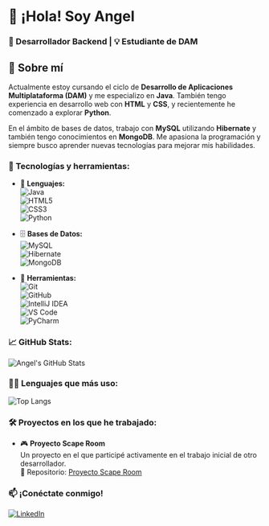# 👋 ¡Hola! Soy Angel  

### 🚀 Desarrollador Backend | 💡 Estudiante de DAM  

## 🌟 Sobre mí  
Actualmente estoy cursando el ciclo de **Desarrollo de Aplicaciones Multiplataforma (DAM)** y me especializo en **Java**. También tengo experiencia en desarrollo web con **HTML** y **CSS**, y recientemente he comenzado a explorar **Python**.  

En el ámbito de bases de datos, trabajo con **MySQL** utilizando **Hibernate** y también tengo conocimientos en **MongoDB**. Me apasiona la programación y siempre busco aprender nuevas tecnologías para mejorar mis habilidades.  

### 🔧 Tecnologías y herramientas:  
- 🚀 **Lenguajes:**  
  ![Java](https://img.shields.io/badge/-Java-007396?style=flat&logo=java&logoColor=white)  
  ![HTML5](https://img.shields.io/badge/-HTML5-E34F26?style=flat&logo=html5&logoColor=white)  
  ![CSS3](https://img.shields.io/badge/-CSS3-1572B6?style=flat&logo=css3&logoColor=white)  
  ![Python](https://img.shields.io/badge/-Python-3776AB?style=flat&logo=python&logoColor=white)  

- 🗄 **Bases de Datos:**  
  ![MySQL](https://img.shields.io/badge/-MySQL-4479A1?style=flat&logo=mysql&logoColor=white)  
  ![Hibernate](https://img.shields.io/badge/-Hibernate-59666C?style=flat&logo=hibernate&logoColor=white)  
  ![MongoDB](https://img.shields.io/badge/-MongoDB-47A248?style=flat&logo=mongodb&logoColor=white)  

- 🔨 **Herramientas:**  
  ![Git](https://img.shields.io/badge/-Git-F05032?style=flat&logo=git&logoColor=white)  
  ![GitHub](https://img.shields.io/badge/-GitHub-181717?style=flat&logo=github&logoColor=white)  
  ![IntelliJ IDEA](https://img.shields.io/badge/-IntelliJ%20IDEA-000000?style=flat&logo=intellij-idea&logoColor=white)  
  ![VS Code](https://img.shields.io/badge/-VS%20Code-007ACC?style=flat&logo=visual-studio-code&logoColor=white)  
  ![PyCharm](https://img.shields.io/badge/-PyCharm-000000?style=flat&logo=pycharm&logoColor=white)  

### 📈 GitHub Stats:  
![Angel's GitHub Stats](https://github-readme-stats.vercel.app/api?username=Angeel-git&show_icons=true&theme=radical)  

### 🧑‍💻 Lenguajes que más uso:  
![Top Langs](https://github-readme-stats.vercel.app/api/top-langs/?username=Angeel-git&langs_count=10&layout=compact&theme=radical)  

### 🛠 Proyectos en los que he trabajado:  
- 🎮 **Proyecto Scape Room**  
  Un proyecto en el que participé activamente en el trabajo inicial de otro desarrollador.  
  📌 Repositorio: [Proyecto Scape Room](https://github.com/JacoboMovellan/ProyectoScapeRoom)  

### 📫 ¡Conéctate conmigo!  
[![LinkedIn](https://img.shields.io/badge/-LinkedIn-0077B5?style=flat&logo=linkedin&logoColor=white)](https://www.linkedin.com/in/angel-fernandez-blanco-514951296/)  
